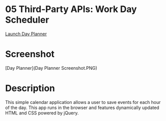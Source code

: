 # 05 Third-Party APIs: Work Day Scheduler
[Launch Day Planner](https://jaortisi6.github.io/Day-Planner/)

# Screenshot

[Day Planner](Day Planner Screenshot.PNG)

# Description

This simple calendar application allows a user to save events for each hour of the day. This app runs in the browser and features dynamically updated HTML and CSS powered by jQuery.